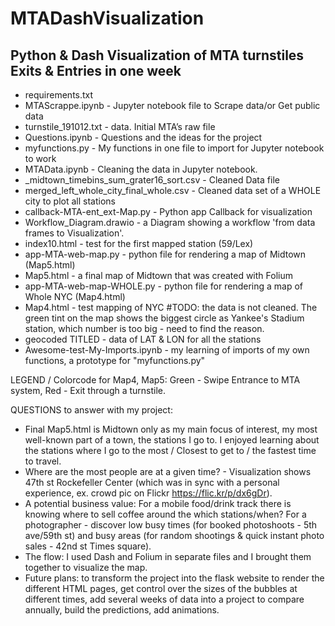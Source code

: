 # MTADashVisualization

Python &amp; Dash Visualization of MTA turnstiles Exits &amp; Entries in one week
-------

- requirements.txt
- MTAScrappe.ipynb - Jupyter notebook file to Scrape data/or Get public data
- turnstile_191012.txt - data. Initial MTA’s raw file
- Questions.ipynb - Questions and the ideas for the project
- myfunctions.py - My functions in one file to import for Jupyter notebook to work 
- MTAData.ipynb - Cleaning the data in Jupyter notebook. 
- _midtown_timebins_sum_grater16_sort.csv - Cleaned Data file
- merged_left_whole_city_final_whole.csv - Cleaned data set of a WHOLE city to plot all stations 
- callback-MTA-ent_ext-Map.py - Python app Callback for visualization
- Workflow_Diagram.drawio - a Diagram showing a workflow 'from data frames to Visualization'.
- index10.html - test for the first mapped station (59/Lex)
- app-MTA-web-map.py - python file for rendering a map of Midtown (Map5.html)
- Map5.html - a final map of Midtown that was created with Folium 
- app-MTA-web-map-WHOLE.py - python file for rendering a map of Whole NYC (Map4.html)
- Map4.html - test mapping of NYC #TODO: the data is not cleaned. The green tint on the map shows the biggest circle as Yankee's Stadium station, which number is too big - need to find the reason.
- geocoded TITLED - data of LAT & LON for all the stations
- Awesome-test-My-Imports.ipynb - my learning of imports of my own functions, a prototype for "myfunctions.py" 


LEGEND / Colorcode for Map4, Map5:
Green - Swipe Entrance to MTA system,
Red - Exit through a turnstile.


QUESTIONS to answer with my project:
 - Final Map5.html is Midtown only as my main focus of interest, my most well-known part of a town, the stations I go to. I enjoyed learning about the stations where I go to the most / Closest to get to / the fastest time to travel. 
- Where are the most people are at a given time? - Visualization shows 47th st Rockefeller Center (which was in sync with a personal experience, ex. crowd pic on Flickr https://flic.kr/p/dx6gDr).
- A potential business value: For a mobile food/drink track there is knowing where to sell coffee around the which stations/when? For a photographer - discover low busy times (for booked photoshoots - 5th ave/59th st) and busy areas (for random shootings & quick instant photo sales - 42nd st Times square).
- The flow: I used Dash and Folium in separate files and I brought them together to visualize the map. 
- Future plans: to transform the project into the flask website to render the different HTML pages, get control over the sizes of the bubbles at different times, add several weeks of data into a project to compare annually, build the predictions, add animations.

